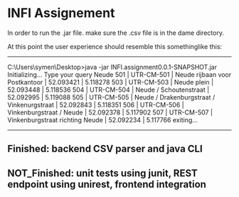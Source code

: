 # INFI Assignement
In order to run the .jar file. make sure the .csv file is in the dame directory.

At this point the user experience should resemble this somethinglike this:

-----------------------------------------------------------------------------------------
C:\Users\symen\Desktop>java -jar INFI.assignment0.0.1-SNAPSHOT.jar
Initializing...
Type your query
Neude
501 | UTR-CM-501 | Neude rijbaan voor Postkantoor | 52.093421 | 5.118278
503 | UTR-CM-503 | Neude plein | 52.093448 | 5.118536
504 | UTR-CM-504 | Neude / Schoutenstraat | 52.092995 | 5.119088
505 | UTR-CM-505 | Neude / Drakenburgstraat / Vinkenurgstraat | 52.092843 | 5.118351
506 | UTR-CM-506 | Vinkenburgstraat / Neude | 52.092378 | 5.117902
507 | UTR-CM-507 | Vinkenburgstraat richting Neude | 52.092234 | 5.117766
exiting...

-----------------------------------------------------------------------------------------

Finished: backend CSV parser and java CLI
--

NOT_Finished: unit tests using junit, REST endpoint using unirest, frontend integration
--
